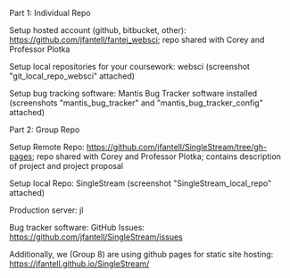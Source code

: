 Part 1: Individual Repo

Setup hosted account (github, bitbucket, other): https://github.com/jfantell/fantej_websci; repo shared with Corey and Professor Plotka

Setup local repositories for your coursework: websci (screenshot "git_local_repo_websci" attached)

Setup bug tracking software: Mantis Bug Tracker software installed (screenshots "mantis_bug_tracker" and "mantis_bug_tracker_config" attached)


Part 2: Group Repo

Setup Remote Repo: https://github.com/jfantell/SingleStream/tree/gh-pages; repo shared with Corey and Professor Plotka; contains description of project and project proposal

Setup local Repo: SingleStream (screenshot "SingleStream_local_repo" attached)

Production server: jl

Bug tracker software: GitHub Issues: https://github.com/jfantell/SingleStream/issues



Additionally, we (Group 8) are using github pages for static site hosting:
https://jfantell.github.io/SingleStream/


